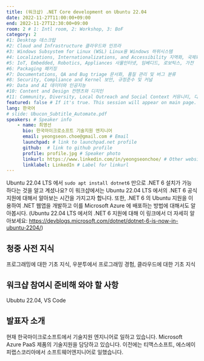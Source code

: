 ```yaml
---
title: (워크샵) .NET Core development on Ubuntu 22.04
date: 2022-11-27T11:00:00+09:00
end: 2022-11-27T12:30:00+09:00
room: 2 # 1: Intl room, 2: Workshop, 3: BoF
category: 2
#1: Desktop 데스크탑
#2: Cloud and Infrastructure 클라우드와 인프라
#3: Windows Subsystem for Linux (WSL) Linux용 Windows 하위시스템
#4: Localizations, Internationalizations, and Accessibility 지역화, 국제화 및 접근성
#5: IoT, Embedded, Robotics, Appliances 사물인터넷, 임베디드, 로보틱스, 가전
#6: Packaging 패키징
#7: Documentations, QA and Bug triage 문서화, 품질 관리 및 버그 분류
#8: Security, Compliance and Kernel 보안, 규정준수 및 커널
#9: Data and AI 데이터와 인공지능
#10: Content and Design 컨텐츠와 디지인
#11: Community, Diversity, Local Outreach and Social Context 커뮤니티, 다양성, 지역 사회 협력과 사회적 관점
featured: false # If it's true. This session will appear on main page.
lang: 한국어
# slide: Ubucon_Subtitle_Automate.pdf
speakers: # Speaker info
    - name: 최영선
      bio: 한국마이크로소프트 기술지원 엔지니어
      email: yeongseon.choe@gmail.com # Email
      launchpad: # link to launchpad.net profile
      github:  # link to github profile
      profile: profile.jpg # Speaker photo
      linkurl: https://www.linkedin.com/in/yeongseonchoe/ # Other website link url
      linklabel: LinkedIn # Label for linkurl
---
```


Ubuntu 22.04 LTS 에서 `sudo apt install dotnet6` 만으로 .NET 6 설치가 가능 하다는 것을 알고 계셨나요?
이 워크샵에서는 Ubuntu 22.04 LTS 에서의 .NET 6 공식 지원에 대해서 알아보는 시간을 가지고자 합니다.
또한, .NET 6 의 Ubuntu 지원을 이용하여 .NET 웹앱을 개발하고 이를 Microsoft Azure 에 배포하는 방법에 대해서도 알아봅시다.
(Ubuntu 22.04 LTS 에서의 .NET 6 지원에 대해 이 링크에서 더 자세히 알아보세요: https://devblogs.microsoft.com/dotnet/dotnet-6-is-now-in-ubuntu-2204/)
## 청중 사전 지식
프로그래밍에 대한 기초 지식, 우분투에서 프로그래밍 경험, 클라우드에 대한 기초 지식

## 워크샵 참여시 준비해 와야 할 사항
Ububtu 22.04, VS Code

## 발표자 소개
현재 한국마이크로소프트에서 기술지원 엔지니어로 일하고 있습니다. Microsoft Azure PaaS 제품의 기술지원을 담당하고 있습니다. 이전에는 티맥스소프트, 에스에이피랩스코리아에서 소프트웨어엔지니어로 일했습니다.